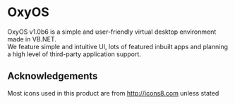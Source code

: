 # OxyOS
OxyOS v1.0b6 is a simple and user-friendly virtual desktop environment made in VB.NET.<br>
We feature simple and intuitive UI, lots of featured inbuilt apps and planning a high level of third-party application support.


## Acknowledgements
Most icons used in this product are from http://icons8.com unless stated

